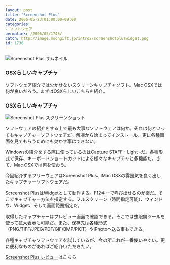 ```yaml
---
layout: post
title: "Screenshot Plus"
date: 2006-05-23T01:00:00+09:00
categories:
- ソフトウェア
permalink: /2006/05/1745/
catch: http://image.moongift.jp/intro2/screenshotpluswidget.png
id: 1736
---
```

 ![Screenshot Plus サムネイル](http://image.moongift.jp/intro2/screenshotpluswidget.t.png "Screenshot Plus サムネイル")
  

### OSXらしいキャプチャ
  
ソフトウェア紹介では欠かせないスクリーンキャプチャソフト。Mac OSXでは何が良いだろう。まずはOSXらしいこちらを紹介。  
<!--more-->  

### OSXらしいキャプチャ
  

![Screenshot Plus スクリーンショット](http://image.moongift.jp/intro2/screenshotpluswidget.png "Screenshot Plus スクリーンショット")

  

ソフトウェアの紹介をする上で最も大事なソフトウェアは何か。それは何といってもキャプチャーソフトウェアだ。解凍から始まってインストール、更に各種画面を見てもらうためにも欠かす事はできない。

  

Windowsの紹介をする際に使っているのはCapture STAFF - Light -だ。各種形式で保存、キーボードショートカットによる様々なキャプチャと多機能だ。さて、Mac OSXでは何を使おう。

  

今回紹介するフリーウェアはScreenshot Plus、Mac OSXの雰囲気を良く出したキャプチャーソフトウェアだ。

  

Screenshot PlusはWidgetとして動作する。F12キーで呼び出せるのが楽だ。そこでキャプチャー方法を指定する。フルスクリーン（時間指定可能）、ウィンドウ、Widget、そして画面範囲指定だ。

  

取得したキャプチャーはプレビュー画面で確認できる。そこでは虫眼鏡ツールを使って拡大表示も可能だ。また、保存先は各種形式（PNG/TIFF/JPEG/PDF/GIF/BMP/PICT）やiPhotoへ送る事もできる。

  

各種キャプチャソフトウェアを試しているが、今の所これが一番使いやすい。更に便利なものがあればご紹介いただきたい。

  

[Screenshot Plus レビュー](http://oss.moongift.jp/review/i-1746.html)はこちら

